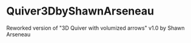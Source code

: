 # Quiver3DbyShawnArseneau
Reworked version of "3D Quiver with volumized arrows" v1.0 by Shawn Arseneau
